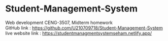 # Student-Management-System
Web development CENG-3507, Midterm homework <br>
GitHub link : https://github.com/U210709718/Student-Management-System <br>
live website link : https://studentmanagmentsystemseham.netlify.app/
